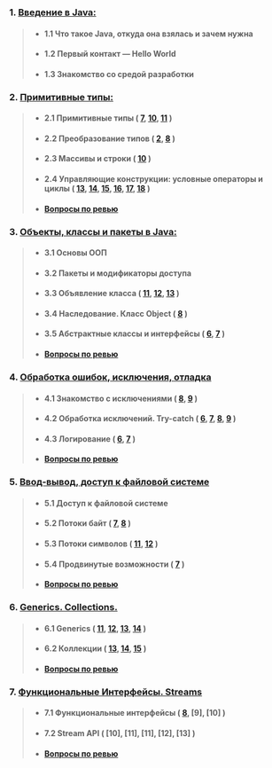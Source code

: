 ### 1. [Введение в Java:]()
>-  #### 1.1 Что такое Java, откуда она взялась и зачем нужна
>-  #### 1.2 Первый контакт — Hello World
>-  #### 1.3 Знакомство со средой разработки

### 2. [Примитивные типы:]()
>- #### 2.1 Примитивные типы ( [7](src/modules/module2/chapter1/task07), [10](src/modules/module2/chapter1/task10), [11](src/modules/module2/chapter1/task11) )
>- #### 2.2 Преобразование типов ( [2](src/modules/module2/chapter2/task02), [8](src/modules/module2/chapter2/task08) )
>- #### 2.3 Массивы и строки ( [10](src/modules/module2/chapter3/task10) )
>- #### 2.4 Управляющие конструкции: условные операторы и циклы ( [13](src/modules/module2/chapter4/task13), [14](src/modules/module2/chapter4/task14), [15](src/modules/module2/chapter4/task15), [16](src/modules/module2/chapter4/task16), [17](src/modules/module2/chapter4/task17), [18](src/modules/module2/chapter4/task18) )
>- #### [Вопросы по ревью](src/modules/module2/questions.md)

### 3. [Объекты, классы и пакеты в Java:]()
>- #### 3.1 Основы ООП
>- #### 3.2 Пакеты и модификаторы доступа
>- #### 3.3 Объявление класса ( [11](src/modules/module3/chapter3/task11), [12](src/modules/module3/chapter3/task12), [13](src/modules/module3/chapter3/task13) )
>- #### 3.4 Наследование. Класс Object ( [8](src/modules/module3/chapter4/task08) )
>- #### 3.5 Абстрактные классы и интерфейсы ( [6](src/modules/module3/chapter5/task06), [7](src/modules/module3/chapter5/task07) )
>- #### [Вопросы по ревью](src/modules/module3/questions.md)

### 4. [Обработка ошибок, исключения, отладка]()
>- #### 4.1 Знакомство с исключениями ( [8](src/modules/module4/chapter1/task08), [9](src/modules/module4/chapter1/task09) )
>- #### 4.2 Обработка исключений. Try-catch ( [6](src/modules/module4/chapter2/task06), [7](src/modules/module4/chapter2/task07), [8](src/modules/module4/chapter2/task08), [9](src/modules/module4/chapter2/task09) )
>- #### 4.3 Логирование ( [6](src/modules/module4/chapter3/task06), [7](src/modules/module4/chapter3/task07) )
>- #### [Вопросы по ревью](src/modules/module4/questions.md)

### 5. [Ввод-вывод, доступ к файловой системе]()
>- #### 5.1 Доступ к файловой системе
>- #### 5.2 Потоки байт ( [7](src/modules/module5/chapter2/task07), [8](src/modules/module5/chapter2/task08) )
>- #### 5.3 Потоки символов ( [11](src/modules/module5/chapter3/task11), [12](src/modules/module5/chapter3/task12) )
>- #### 5.4 Продвинутые возможности ( [7](src/modules/module5/chapter4/task07) )
>- #### [Вопросы по ревью](src/modules/module5/questions.md)

### 6. [Generics. Collections.]()
>- #### 6.1 Generics ( [11](src/modules/module6/chapter1/task11), [12](src/modules/module6/chapter1/task12), [13](src/modules/module6/chapter1/task13), [14](src/modules/module6/chapter1/task14) )
>- #### 6.2 Коллекции ( [13](src/modules/module6/chapter2/task13), [14](src/modules/module6/chapter2/task14), [15](src/modules/module6/chapter2/task15) )
>- #### [Вопросы по ревью](src/modules/module6/questions.md)

### 7. [Функциональные Интерфейсы. Streams]()
>- #### 7.1 Функциональные интерфейсы ( [8](src/modules/module7/chapter1/task8), [9], [10] )
>- #### 7.2 Stream API ( [10], [11], [11], [12], [13] )
>- #### [Вопросы по ревью](src/modules/module7/questions.md)
